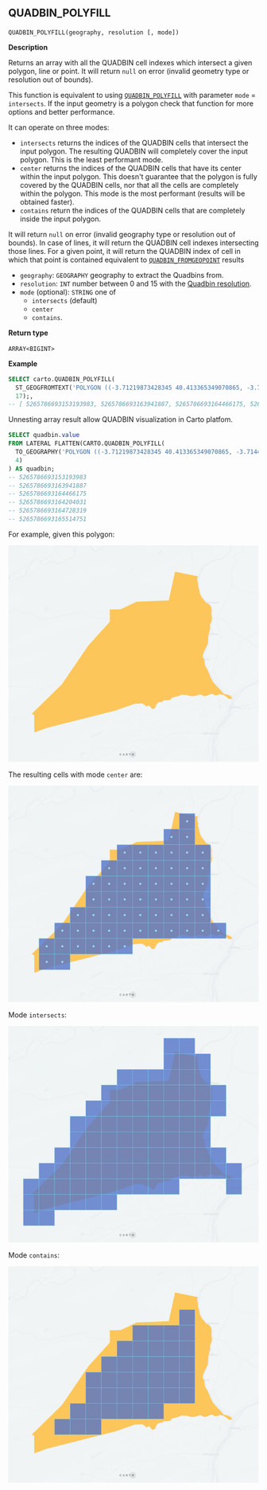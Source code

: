 ## QUADBIN_POLYFILL

```sql:signature
QUADBIN_POLYFILL(geography, resolution [, mode])
```

**Description**

Returns an array with all the QUADBIN cell indexes which intersect a given polygon, line or point. It will return `null` on error (invalid geometry type or resolution out of bounds).

This function is equivalent to using [`QUADBIN_POLYFILL`](quadbin#quadbin_polyfill) with parameter `mode` = `intersects`. If the input geometry is a polygon check that function for more options and better performance.

It can operate on three modes:
* `intersects` returns the indices of the QUADBIN cells that intersect the input polygon. The resulting QUADBIN will completely cover the input polygon. This is the least performant mode.
* `center` returns the indices of the QUADBIN cells that have its center within the input polygon. This doesn't guarantee that the polygon is fully covered by the QUADBIN cells, nor that all the cells are completely within the polygon. This mode is the most performant (results will be obtained faster).
* `contains` return the indices of the QUADBIN cells that are completely inside the input polygon.

It will return `null` on error (invalid geography type or resolution out of bounds). In case of lines, it will return the QUADBIN cell indexes intersecting those lines. For a given point, it will return the QUADBIN index of cell in which that point is contained equivalent to [`QUADBIN_FROMGEOPOINT`](quadbin#quadbin_fromgeopoint) results

* `geography`: `GEOGRAPHY` geography to extract the Quadbins from.
* `resolution`: `INT` number between 0 and 15 with the [Quadbin resolution](https://docs.carto.com/data-and-analysis/analytics-toolbox-for-bigquery/key-concepts/spatial-indexes#quadbin).
* `mode` (optional): `STRING` one of
    * `intersects` (default)
    * `center`
    * `contains`.

**Return type**

`ARRAY<BIGINT>`

**Example**

```sql
SELECT carto.QUADBIN_POLYFILL(
  ST_GEOGFROMTEXT('POLYGON ((-3.71219873428345 40.413365349070865, -3.7144088745117 40.40965661286395, -3.70659828186035 40.409525904775634, -3.71219873428345 40.413365349070865))'),
  17);, 
-- [ 5265786693153193983, 5265786693163941887, 5265786693164466175, 5265786693164204031, 5265786693164728319, 5265786693165514751 ]
```

Unnesting array result allow QUADBIN visualization in Carto platfom.

```sql
SELECT quadbin.value
FROM LATERAL FLATTEN(CARTO.QUADBIN_POLYFILL(
  TO_GEOGRAPHY('POLYGON ((-3.71219873428345 40.413365349070865, -3.7144088745117 40.40965661286395, -3.70659828186035 40.409525904775634, -3.71219873428345 40.413365349070865))'),
  4)
) AS quadbin;
-- 5265786693153193983
-- 5265786693163941887
-- 5265786693164466175
-- 5265786693164204031
-- 5265786693164728319
-- 5265786693165514751
```

For example, given this polygon:

![polygon](./images/QUADBIN_POLYFILL_MODE_01_polygon.png)

The resulting cells with mode `center` are:

![polygon](./images/QUADBIN_POLYFILL_MODE_02_center.png)

Mode `intersects`:

![polygon](./images/QUADBIN_POLYFILL_MODE_03_intersects.png)

Mode `contains`:

![polygon](./images/QUADBIN_POLYFILL_MODE_04_contains.png)

